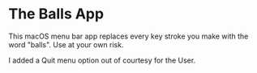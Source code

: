# The Balls App
This macOS menu bar app replaces every key stroke you make with the word "balls". Use at your own risk.

I added a Quit menu option out of courtesy for the User.
